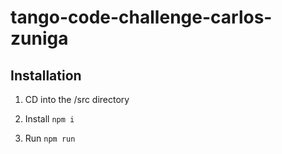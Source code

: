 # tango-code-challenge-carlos-zuniga


## Installation

1. CD into the /src directory

2. Install 
<code>npm i</code>

3. Run
<code>npm run</code>
